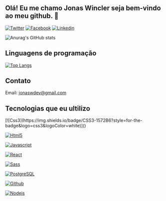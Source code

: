 ## Olá! Eu me chamo Jonas Wincler seja bem-vindo ao meu github. 👋

[![Twitter](https://img.shields.io/badge/Twitter-1DA1F2?style=for-the-badge&logo=twitter&logoColor=white)](https://twitter.com/Jonas_Gabriel77)
[![Facebook](https://img.shields.io/badge/Facebook-1877F2?style=for-the-badge&logo=facebook&logoColor=white)](https://www.facebook.com/profile.php?id=100055177132622)
[![Linkedin](https://img.shields.io/badge/LinkedIn-0077B5?style=for-the-badge&logo=linkedin&logoColor=white)](https://www.linkedin.com/in/jonas-wincler-27998a255/)

![Anurag's GitHub stats](https://github-readme-stats.vercel.app/api?username=JonasWGDev&show_icons=true&theme=radical)

## Linguagens de programação
[![Top Langs](https://github-readme-stats.vercel.app/api/top-langs/?username=JonasWGDev&langs_count=8)](https://github.com/anuraghazra/github-readme-stats)

## Contato
Email: jonaswdev@gmail.com

## Tecnologias que eu ultilizo
<div>
[![Css3](https://img.shields.io/badge/CSS3-1572B6?style=for-the-badge&logo=css3&logoColor=white)]()

[![Html5](https://img.shields.io/badge/HTML5-E34F26?style=for-the-badge&logo=html5&logoColor=white)]()

[![Javascript](https://img.shields.io/badge/JavaScript-323330?style=for-the-badge&logo=javascript&logoColor=F7DF1E)]()

[![React](https://img.shields.io/badge/React-20232A?style=for-the-badge&logo=react&logoColor=61DAFB)]()

[![Sass](https://img.shields.io/badge/Sass-CC6699?style=for-the-badge&logo=sass&logoColor=white)]()

[![PostgreSQL](https://img.shields.io/badge/PostgreSQL-316192?style=for-the-badge&logo=postgresql&logoColor=white)]()

[![Github](https://img.shields.io/badge/GitHub-100000?style=for-the-badge&logo=github&logoColor=white)]()

[![Nodejs](https://img.shields.io/badge/Node.js-43853D?style=for-the-badge&logo=node.js&logoColor=white)]()
</div>
